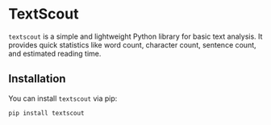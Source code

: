 # TextScout

`textscout` is a simple and lightweight Python library for basic text analysis. It provides quick statistics like word count, character count, sentence count, and estimated reading time.

## Installation

You can install `textscout` via pip:

```bash
pip install textscout